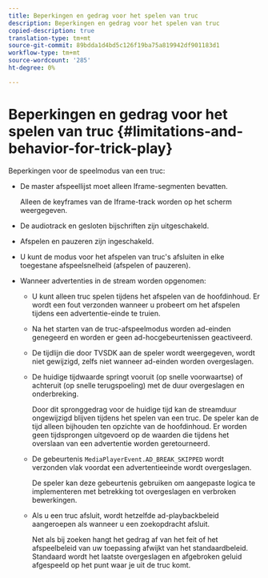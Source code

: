 ```yaml
---
title: Beperkingen en gedrag voor het spelen van truc
description: Beperkingen en gedrag voor het spelen van truc
copied-description: true
translation-type: tm+mt
source-git-commit: 89bdda1d4bd5c126f19ba75a819942df901183d1
workflow-type: tm+mt
source-wordcount: '285'
ht-degree: 0%

---
```



# Beperkingen en gedrag voor het spelen van truc {#limitations-and-behavior-for-trick-play}

<!--<a id="section_2BC43539C5C142E085D06A7E35C76726"></a>-->

Beperkingen voor de speelmodus van een truc:

* De master afspeellijst moet alleen Iframe-segmenten bevatten.

   Alleen de keyframes van de Iframe-track worden op het scherm weergegeven.
* De audiotrack en gesloten bijschriften zijn uitgeschakeld.
* Afspelen en pauzeren zijn ingeschakeld.
* U kunt de modus voor het afspelen van truc&#39;s afsluiten in elke toegestane afspeelsnelheid (afspelen of pauzeren).
* Wanneer advertenties in de stream worden opgenomen:

   * U kunt alleen truc spelen tijdens het afspelen van de hoofdinhoud. Er wordt een fout verzonden wanneer u probeert om het afspelen tijdens een advertentie-einde te truien.
   * Na het starten van de truc-afspeelmodus worden ad-einden genegeerd en worden er geen ad-hocgebeurtenissen geactiveerd.
   * De tijdlijn die door TVSDK aan de speler wordt weergegeven, wordt niet gewijzigd, zelfs niet wanneer ad-einden worden overgeslagen.
   * De huidige tijdwaarde springt vooruit (op snelle voorwaartse) of achteruit (op snelle terugspoeling) met de duur overgeslagen en onderbreking.

      Door dit spronggedrag voor de huidige tijd kan de streamduur ongewijzigd blijven tijdens het spelen van een truc. De speler kan de tijd alleen bijhouden ten opzichte van de hoofdinhoud. Er worden geen tijdsprongen uitgevoerd op de waarden die tijdens het overslaan van een advertentie worden geretourneerd.
   * De gebeurtenis `MediaPlayerEvent.AD_BREAK_SKIPPED` wordt verzonden vlak voordat een advertentieeinde wordt overgeslagen.

      De speler kan deze gebeurtenis gebruiken om aangepaste logica te implementeren met betrekking tot overgeslagen en verbroken bewerkingen.

   * Als u een truc afsluit, wordt hetzelfde ad-playbackbeleid aangeroepen als wanneer u een zoekopdracht afsluit.

      Net als bij zoeken hangt het gedrag af van het feit of het afspeelbeleid van uw toepassing afwijkt van het standaardbeleid. Standaard wordt het laatste overgeslagen en afgebroken geluid afgespeeld op het punt waar je uit de truc komt.